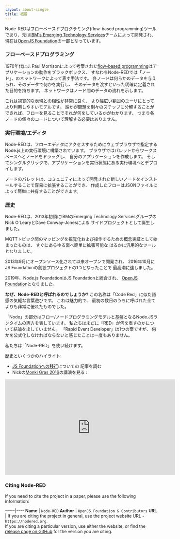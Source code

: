 ```yaml
---
layout: about-single
title: 概要
---
```


Node-REDはフローベースドプログラミング(flow-based programming)ツールであり、元は[IBM's Emerging Technology Services](https://emerging-technology.co.uk)チームによって開発され、
現在は[OpenJS Foundation](https://openjsf.org/)の一部となっています。

### フローベースドプログラミング

1970年代にJ. Paul Morrisonによって考案された[flow-based programming](https://en.wikipedia.org/wiki/Flow-based_programming)はアプリケーションの動作をブラックボックス、
すなわちNode-REDでは「ノード」、のネットワークによって表す手法です。
各ノードは何らかのデータを与えられ、そのデータで何かを実行し、
そのデータを渡すといった明確に定義された目的を持ちます。
ネットワークはノード間のデータの流れを示します。

これは視覚的な表現との相性が非常に良く、
より幅広い範囲のユーザにとってより利用しやすいモデルです。
誰かが問題を別々のステップに分解することができれば、フローを見ることでそれが何をしているかがわかります、
つまり各ノードの個々のコードについて理解する必要はありません。

### 実行環境/エディタ

Node-REDは、フローエディタにアクセスするためにウェブブラウザで指定するNode.js上の実行環境に構築されています。
ブラウザではパレットからワークスペースへとノードをドラッグし、
自分のアプリケーションを作成します。
そしてシングルクリックで、アプリケーションを実行状態にある実行環境へとデプロイします。

ノードのパレットは、コミュニティによって開発された新しいノードをインストールすることで容易に拡張することができ、
作成したフローはJSONファイルによって簡単に共有することができます。


### 歴史

Node-REDは、2013年初頭にIBMのEmerging Technology ServicesグループのNick O'LearyとDave Conway-Jonesによる
サイドプロジェクトとして誕生しました。

MQTTトピック間のマッピングを視覚化および操作するための概念実証として始まったものは、
すぐにあらゆる面へ簡単に拡張可能な
はるかに汎用的なツールとなりました。

2013年9月にオープンソース化されて以来オープンで開発され、
2016年10月にJS Foundationの創設プロジェクトの1つとなったことで
最高潮に達しました。

2019年、Node.js FoundationはJS Foundationと統合され、
[OpenJS Foundation](https://openjsf.org/)となりました。

<div class="doc-callout">
<b>なぜ、Node-REDと呼ばれるのでしょうか?</b> この名称は「Code Red」に似た語感の気軽な言葉遊びです。
これは魅力的で、
最初の数日のうちに呼ばれた全てよりも非常に優れたものでした。

「Node」の部分はフロー/ノードプログラミングモデルと基盤となるNode.JSランタイムの両方を表しています。
私たちは未だに「RED」が何を表すのかについて結論を出していません。
「Rapid Event Developer」は1つの案ですが、
何かを公式化しなければならないと感じたことは一度もありません。

私たちは「Node-RED」を使い続けます。
</div>

歴史といくつかのハイライト:

- [JS Foundationへの移行](http://nodered.org/blog/2016/10/17/js-foundation)についての
記事を読む
- Nickの[Monki Gras 2016](https://www.youtube.com/watch?v=Bbg1017amZs)の講演を見る :

<div style="text-align: center">
    <iframe width="560" height="315" src="https://www.youtube.com/embed/Bbg1017amZs" frameborder="0" allowfullscreen></iframe>
</div>

### Citing Node-RED

If you need to cite the project in a paper, please use the following information:

-----|----
**Name** | `Node-RED`
**Author** | `OpenJS Foundation & Contributors`
**URL** |  If you are citing the project in general, use the project website URL - `https://nodered.org`. <br/>If you are citing a particular version, use either the website, or find the [release page on GitHub](https://github.com/node-red/node-red/releases) for the version you are citing.
